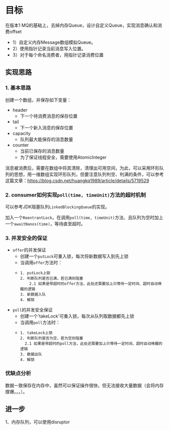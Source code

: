 # 目标  

在版本1 MQ的基础上，去掉内存Queue，设计自定义Queue，实现消息确认和消费offset
- 1）自定义内存Message数组模拟Queue。  
- 2）使用指针记录当前消息写入位置。  
- 3）对于每个命名消费者，用指针记录消费位置   

## 实现思路  

### 1. 基本思路  

创建一个数组，并保存如下变量：
- header  
    - 下一个待消费消息的保存位置
- tail   
    - 下一个新入消息的保存位置
- capacity  
    - 队列最大能保存的消息数量
- counter  
    - 当前已保存的消息数量
    - 为了保证线程安全，需要使用AtomicInteger

消息被消费后，需要在数组中将其清除，清理出可用空间，为此，可以采用环形队列的思想，用一维数组实现环形队列，但要注意队列判空、判满的条件，可以参考这篇文章：https://blog.csdn.net/huangkq1989/article/details/5719529

### 2. consumer如何实现`poll(time, timeUnit)`方法的超时机制  

可以参考JDK阻塞队列`LinkedBlockingQueue`的实现。  

加入一个`ReentrantLock`，在调用`poll(time, timeUnit)`方法、且队列为空时加上一个`awaitNanos(time)`，等待直至超时。

### 3. 并发安全的保证   

- `offer`的并发保证  
    - 创建一个`putLock`可重入锁，每次将新数据写入到先上锁
    - 当调用`offer`方法时：
    - ```text
      1. putLock上锁
      2. 判断队列是否已满，若已满则阻塞
          2.1 如果是带超时的offer方法，此处还需要加上只等待一定时间、超时自动唤醒的逻辑  
      3. 新数据入队
      4. 解锁
      ```
- `poll`的并发安全保证  
    - 创建一个'takeLock'可重入锁，每次从队列取数据都先上锁  
    - 当调用`poll`方法时：
    - ```text
      1. takeLock上锁
      2. 判断队列是否为空，若为空则阻塞
        2.1 如果是带超时的poll方法，此处还需要加上只等待一定时间、超时自动唤醒的逻辑  
      3. 数据出队
      4. 解锁
      ```

### 优缺点分析

数据一致保存在内存中，虽然可以保证操作很快，但无法接收大量数据（会将内存撑爆。。。）。

## 进一步    

1、内存队列，可以使用disruptor
